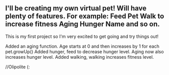 I'll be creating my own virtual pet! Will have plenty of features. For example:
Feed Pet
Walk to increase fitness
Aging
Hunger
Name and so on.
------------------
This is my first project so I'm very excited to get going and try things out!

Added an aging function. Age starts at 0 and then increases by 1 for each pet.growUp()
Added hunger, feed to decrease hunger level.
Aging now also increases hunger level.
Added walking, walking increases fitness level.


//Olipolite (: